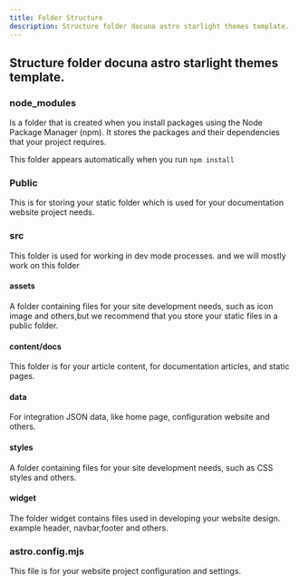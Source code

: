 ```yaml
---
title: Folder Structure
description: Structure folder docuna astro starlight themes template.
---
```


## Structure folder docuna astro starlight themes template.

### node_modules

Is a folder that is created when you install packages using the Node Package Manager (npm). It stores the packages and their dependencies that your project requires.

This folder appears automatically when you run `npm install`

### Public

This is for storing your static folder which is used for your documentation website project needs.

### src

This folder is used for working in dev mode processes. and we will mostly work on this folder

#### assets

A folder containing files for your site development needs, such as icon image and others,but we recommend that you store your static files in a public folder.


#### content/docs

This folder is for your article content, for documentation articles, and static pages.

#### data

For integration JSON data, like home page, configuration website and others.

#### styles

A folder containing files for your site development needs, such as CSS styles and others.

#### widget

The folder widget contains files used in developing your website design. example header, navbar,footer and others.


### astro.config.mjs

This file is for your website project configuration and settings.
